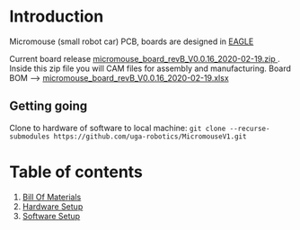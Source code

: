 # Introduction
Micromouse (small robot car) PCB, boards are  designed in [EAGLE](http://eagle.autodesk.com)

Current board release [micromouse_board_revB_V0.0.16_2020-02-19.zip ](https://github.com/uga-robotics/MicromouseV1/blob/master/micromouse-main-board/micromouse-revB/micromouse_board_revB_V0.0.16_2020-02-19.zip ). Inside this zip file you will CAM files for assembly and manufacturing. 
Board BOM  --> [micromouse_board_revB_V0.0.16_2020-02-19.xlsx](https://github.com/uga-robotics/MicromouseV1/blob/master/micromouse-main-board/micromouse-revB/micromouse_board_revB_V0.0.16.xlsx)

## Getting going
Clone to hardware of software to local machine: ```git clone --recurse-submodules https://github.com/uga-robotics/MicromouseV1.git```

# Table of contents
1. [Bill Of Materials](https://github.com/Spain2394/MicromouseV1/blob/master/Wiki/Bill-of-Materials.md)
2. [Hardware Setup](https://github.com/Spain2394/MicromouseV1/blob/master/Wiki/Hardware-Setup.md)
3. [Software Setup](https://github.com/Spain2394/MicromouseV1/blob/master/Wiki/Software-Setup.md)
